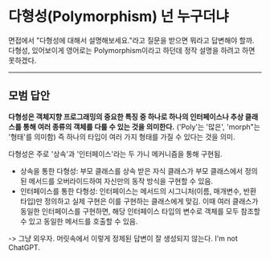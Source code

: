 # 다형성(Polymorphism) 넌 누구더냐

면접에서 "다형성에 대해서 설명해보세요."라고 질문을 받으면 뭐라고 답변해야 할까. 다형성, 있어보이게 영어로는 Polymorphism이라고 하던데 정작 설명을 하려고 하면 못하겠다. 

---

## 모범 답안

**다형성은 객체지향 프로그래밍의 중요한 특징 중 하나로 하나의 인터페이스나 추상 클래스를 통해 여러 종류의 객체를 다룰 수 있는 것을 의미한다.** ('Poly'는 '많은', 'morph"는 '형태'를 의미함) 즉 하나의 타입이 여러 가지 형태를 가질 수 있다는 것을 의미.

다형성은 주로 '상속'과 '인터페이스'라는 두 가니 메커니즘을 통해 구현됨.
* 상속을 통한 다형성: 부모 클래스를 상속 받은 자식 클래스가 부모 클래스에서 정의된 메서드를 오버라이드하여 자신만의 동작 방식을 구현할 수 있음.
* 인터페이스를 통한 다형성: 인터페이스는 메서드의 시그니처(이름, 매개변수, 반환 타입)만 정의하고 실제 구현은 이를 구현하는 클래스에게 맞김. 이때 여러 클래스가 동일한 인터페이스를 구현하면, 해당 인터페이스 타입의 변수로 객체를 모두 참조할 수 있고 동일한 메서드를 호출할 수 있음.


-> 그냥 외우자. 머릿속에서 이렇게 정제된 답변이 잘 생성되지 않는다. I'm not ChatGPT.